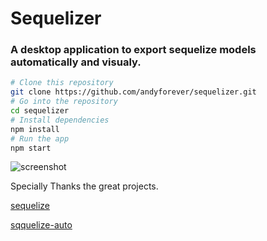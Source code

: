 # Sequelizer

### A desktop application to export sequelize models automatically and visualy.


```bash
# Clone this repository
git clone https://github.com/andyforever/sequelizer.git
# Go into the repository
cd sequelizer
# Install dependencies
npm install
# Run the app
npm start
```

![screenshot](https://gw.alicdn.com/tps/TB1ZWLGPXXXXXcoXFXXXXXXXXXX-1720-1160.png)

Specially Thanks the great projects.

[sequelize](https://github.com/sequelize/sequelize)

[sqquelize-auto](https://github.com/sequelize/sequelize-auto)
